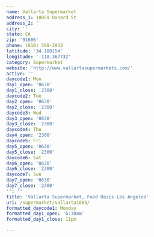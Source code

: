 ```yaml
---
name: Vallarta Supermarket
address_1: 10859 Oxnard St
address_2: ''
city: ''
state: CA
zip: '91606'
phone: (818) 509-2932
latitude: '34.180154'
longitude: '-118.367732'
category: Supermarket
website: 'http://www.vallartasupermarkets.com/'
active: ''
daycode1: Mon
day1_open: '0630'
day1_close: '2300'
daycode2: Tue
day2_open: '0630'
day2_close: '2300'
daycode3: Wed
day3_open: '0630'
day3_close: '2300'
daycode4: Thu
day4_open: '2300'
daycode5: Fri
day5_open: '0630'
day5_close: '2300'
daycode6: Sat
day6_open: '0630'
day6_close: '2300'
daycode7: Sun
day7_open: '0630'
day7_close: '2300'
'': ''
title: 'Vallarta Supermarket, Food Oasis Los Angeles'
uri: /supermarket/vallarta1085/
formatted_daycode1: Monday
formatted_day1_open: '6:30am'
formatted_day1_close: 11pm

---
```

